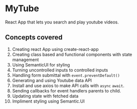 # MyTube

React App that lets you search and play youtube videos.

## Concepts covered

1. Creating react App using create-react-app
2. Creating class based and functional components with state management
3. Using SemanticUI for styling
4. Turning uncontrolled inputs to controlled inputs
5. Handling form submittal with `event.preventDefault()`
6. Generating and using Youtube data API
7. Install and use axios to make API calls with `async` `await`.
8. Sending callbacks for event handlers parents to child.
9. Updating state with fetched data
10. Impliment styling using Semantic.UI

